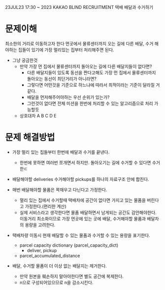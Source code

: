 23JUL23 17:30 ~
2023 KAKAO BLIND RECRUITMENT
택배 배달과 수거하기

# 문제이해 
최소한의 거리로 이동하고자 한다
먼곳에서 물류센터까지 오는 길에 다른 배달, 수거 해야하는 집들이 있기에 가장 멀리있는 집부터 처리해주면 된다.

- 그냥 궁금한것
	- 만약 가장 먼 집에서 물류센터까지 돌아오는 길에 다른 배달지들이 없다면?
		- 다른 배달지들이 있도록 동선을 짠다고해도 가장 먼 집에서 물류센터까지 돌아오는 동선이 최단거리가 아니라면?
		- 그렇다면 어떤것을 기준으로 하느냐에 따라서 최적이라는 기준이 달라질 거 같다.
		- 배달을 먼저해주어야하는 우선 순위가 있는가?
		- 그런것이 없다면 전체 미션을 한번에 처리할 수 있는 알고리즘으로 처리 가능할듯
    - 상호대차
        A  B C D E 

# 문제 해결방법 
- 가장 멀리 있는 집들부터 한번에 배달과 수거를 끝낸다.
	- 한번에 못하면 여러번 쪼개면서 하지만. 돌아오기는 길에 수거할 수 있다면 수거한ㄷ
- 배달해야할 deliveries 수거해야할 pickups를 하나의 자료구조 안에 합친다.
- 매번 배달해야할 물품은 꽉채우고 다닌다고 가정한다.
	- 멀리 있는 집에서 수거할때 택배차에 공간이 없다면
	   가지고 있는 물품을 버린다고 가정한다.(편리한 계산)
	- 실제 서비스라고 생각한다면
		물품 배달하면서 남게되는 공간도 감안해야한다.
		이동거리 최소화이므로 가장 먼곳에 있는 곳에 배달, 수거해야할 물품과 배달차의 용량을 고려한다.

- 택배차량 이동시 현재 배달할 수 있는 물품과 수거할 수 있는 용량을 표기한다.
	- parcel capacity dictionary (parcel_capacity_dict)
		- deliver, pickup
	- parcel_accumulated_distance

- 배달, 수거할 물폼이 더 이상 없는 배달지는 제거한다.
	- 만약 원본을 훼손하지 말아야한다면 별도 공간에 복제한다.
	- n으로 구성되어있으므로 n을 감소시킨다.
